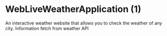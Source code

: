 # WebLiveWeatherApplication (1)
An interactive weather website that allows you to check the weather of any city. Information fetch from weather API
